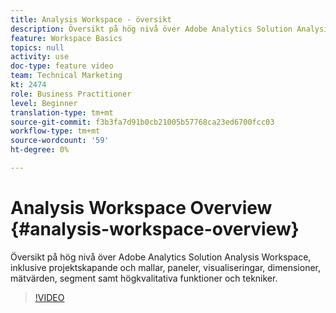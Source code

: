 ```yaml
---
title: Analysis Workspace - översikt
description: Översikt på hög nivå över Adobe Analytics Solution Analysis Workspace, inklusive projektskapande och mallar, paneler, visualiseringar, dimensioner, mätvärden, segment samt högkvalitativa funktioner och tekniker.
feature: Workspace Basics
topics: null
activity: use
doc-type: feature video
team: Technical Marketing
kt: 2474
role: Business Practitioner
level: Beginner
translation-type: tm+mt
source-git-commit: f3b3fa7d91b0cb21005b57768ca23ed6700fcc03
workflow-type: tm+mt
source-wordcount: '59'
ht-degree: 0%

---
```



# Analysis Workspace Overview {#analysis-workspace-overview}

Översikt på hög nivå över Adobe Analytics Solution Analysis Workspace, inklusive projektskapande och mallar, paneler, visualiseringar, dimensioner, mätvärden, segment samt högkvalitativa funktioner och tekniker.

>[!VIDEO](https://video.tv.adobe.com/v/26266/?quality=12)
